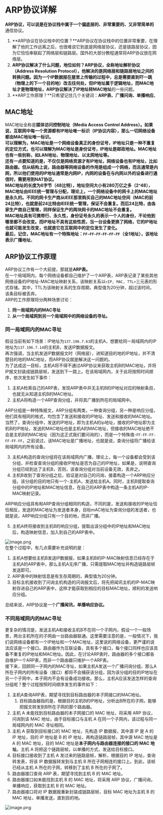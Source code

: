 <a name="N9J4d"></a>
# ARP协议详解
**ARP协议，**可以说是在协议栈中属于一个**偏底层的、非常重要的、又非常简单的**通信协议。

1. **ARP协议在协议栈中的位置？**ARP协议在协议栈中的位置非常重要，在理解了他的工作远离之后，也很难说它到底是网络层协议，还是链路层协议，因为它恰恰串联起了网络层和链路层。国外的大部分教程通常将ARP协议放在网络层。
2. **ARP协议解决了什么问题，地位如何？**ARP协议，全称**地址解析协议（Address Resolution Protocol），**他解决的是网络层和链路层地址之间的转换问题。因为一个IP数据报在屋里上传输的过程中，总是需要直到吓一跳（物理上的下一个目的地）改去往何处，但IP地址属于逻辑地址，而MAC地址才是物理地址，ARP协议解决了**IP地址转MAC地址**的一些问题。
3. **ARP工作原理？**只希望记住几个关键词：**ARP表、广播问询、单播响应**。
<a name="vwXgf"></a>
## MAC地址
MAC地址全称是**媒体访问控制地址（Media Access Control Address）。**如果说，互联网中每一个资源都有IP地址唯一标识（IP协议内容），那么一切网络设备都由MAC地址唯一标识。<br />可以理解为，MAC地址是一个网络设备真正的身份证号，IP地址只是一种不重复的定位方式，也可以理解为MAC地址是身份证号，IP地址是邮政地址。MAC地址也有一些别称，如LAN地址、物理地址、以太网地址等。<br />还有一点要知道的是，不仅仅是网络资源才有IP地址，网络设备也有IP地址，比如路由器。但从结构上说，路由器等网络设备的作用是组成一个网络，而且通常是内网，所以他们使用的IP地址通常是内网IP，内网的设备在与内网以外的设备进行通信时，需要用到NAT协议。<br />MAC地址的长度为6字节（48比特），地址空间大小有280万亿之多（2^48），MAC地址由IEEE统一管理与分配，理论上，一个网络设备中的网卡上的MAC地址是永久的。不同的网卡生产商从IEEE那里购买自己的MAC地址空间（MAC的前24比特），也就是前24比特由IEEE统一管理，保证不会重复。而后24比特，由各家生产商自己管理，同样保证生产的两块网卡的MAC地址不会重复。<br />MAC地址具有可携带行、永久性，身份证号永久的表示一个人的身份，不论他到哪里都不会改变。而IP地址不具有这些性质，当一台设备更换了网络，它的IP地址也就可能发生改变，也就是它在互联网中的定位发生了变化。<br />最后，记住，MAC地址有一个特殊地址：`FF-FF-FF-FF-FF-FF`（全1地址），该地址表示**广播地址**。
<a name="Ugx89"></a>
## ARP协议工作原理
ARP协议工作有一个大前提，那就是**ARP表。**<br />在一个局域网内，每个网络设备都自己维护了一个ARP表，ARP表记录了某些其他网络设备的IP地址-MAC地址映射关系，该映射关系以`<IP, MAC, TTL>`三元表的形式存储。其中，TTL为该映射关系的生存周期，典型值为20分钟，超过该时间，该条目标被丢弃。<br />ARP的工作原理将分两种场景讨论：

1. **同一局域网内的MAC寻址**
2. **从一个局域网到另一个局域网中的网络设备的寻址。**
<a name="concs"></a>
### 同一局域网内的MAC寻址
假设当前有如下场景：IP地址为`137.196.7.63`的主机A，想要给同一局域网内的IP地址为`137.196.7.14`的主机B，发送IP数据报文。<br />再次强调，当主机发送IP数据报文时（网络层），进知道目的地的IP地址，并不清楚目的地的MAC地址，而ARP协议就是解决这一问题的。<br />为了达成这一目标，主机A将不得不通过ARP协议来获取主机B的MAC地址，并将IP报文封装成链路层帧，发送到下一跳上。在该局域网内，关于此将按照时间顺序，依次发生如下事件：

1. 主机A检索自己的ARP表，发现ARP表中并无主机B的IP地址对应的映射条目，也就无从知道主机B的MAC地址。
2. 主机A将构造一个ARP查询分组，并将其广播到所在的局域网中。

ARP分组是一种特殊报文，ARP分组有两类，一种查询分组，另一种是响应分组，他们具有相同的格式，均包含了发送和接收的IP地址、发送和接收的MAC地址。当然了，查询分组中，发送的IP地址，即为主机A的ip地址，接收的IP地址即为主机B的IP地址，发送的MAC地址也是主机A的MAC地址，但接收的MAC地址绝不会是主机B的MAC地址（因为这正式我们要问询的），而是一个特殊值-`FF-FF-FF-FF-FF-FF`，之前说过，该MAC地址是广播地址，也就是说，查询分组将广播给该局域网内的所有设备。

3. 主机A构造的查询分组将在该局域网内广播，理论上，每一个设备都会受到该分组，并检查查询分组的接收IP地址是否为自己的IP地址，如果是，说明查询分组已经到达了主机B，否则，该查询分组对当前设备无效，丢弃之。
4. 主机B收到了查询分组之后，验证是对自己的问询，接着构造一个ARP响应分组，该分组的目的地只有一个-主机A，发送给主机A。同时，主机B提取查询分组中的IP地址和MAC地址信息，在自己的ARP表中构造一条主机A的IP-MAC映射记录。

ARP响应分组具有和ARP查询分组相同的构造，不同的是，发送和接收的IP地址恰恰相反，发送的MAC地址为发送者本身，目标mAC地址为查询分组的发送者，也就是说，ARP响应分组只有一个目的地，而非广播。

5. 主机A终将接收到主机B的响应分组，提取出该分组中的IP地址和MAC地址后，构造映射信息，加入到自己的ARP表中。

![image.png](https://cdn.nlark.com/yuque/0/2023/png/35204765/1678525045907-c831a34a-f05d-4f36-9e03-f25365831457.png#averageHue=%23fdfcfb&clientId=ueed7679e-4363-4&from=paste&height=552&id=uf9a944a1&name=image.png&originHeight=552&originWidth=875&originalType=binary&ratio=1&rotation=0&showTitle=false&size=77249&status=done&style=none&taskId=u828ae795-9070-49d8-ab76-215e8e2508f&title=&width=875)<br />在整个过程中，有几点需要补充说明的是：

1. 主机A想要给主机B发送IP数据报，如果主机B的IP-MAC映射信息已经存在于主机A的ARP表中，那么主机A无序广播，只需提取MAC地址并构造链路层帧发送即可。
2. ARP表中的映射信息是有生存周期的，典型值为20分钟。
3. 目标主机接收到了问询主机构造的问询报文后，将先把闻讯主机的IP-MAC映射存进自己的ARP表中，这样才能获取到相应的目标MAC地址，顺利的发送响应分组。

总结来说，ARP协议是一个**广播闻讯，单播响应协议。**
<a name="iHqZh"></a>
### 不同局域网内的MAC寻址
更复杂的情况是，发送主机A和接收主机B不在同一个子网内，假设一个一般场景，两台主机所在的子网由一台路由器联通。这里需要注意的是，一般情况下，我们说网络设备都有一个IP地址和一个MAC地址，这里说的网络设备，更严谨的说法应该是一个接口。路由器作为互联设备，具有多个接口，每个接口同样也应该具备不重复的IP地址和MAC地址。因此，在讨论ARP表时，路由器的多个接口都各自维护一个ARP表，而非一个路由器只维护一个ARP表。<br />接下来，回顾同一子网内的MAC寻址，如果主机A发送一个广播问询分组，那么A所在子网内的所有设备（接口）都将不会捕获该分组，因为该分组的目的IP地址在另一个子网中，本子网内不会有设备成功接收。那么，主机A应该发送怎样的查询分组呢？整个过程按照时间顺序发生的事件如下：

1. 主机A查询ARP表，期望寻找到目标路由器的本子网接口的MAC地址。
   1. 目标路由器指的是，根据目的主机B的IP地址，分析出B所在的子网，能够把报文转发到B所在子网的那个路由器。
2. 主机 A 未能找到目标路由器的本子网接口的 MAC 地址，将采用 ARP 协议，问询到该 MAC 地址，由于目标接口与主机 A 在同一个子网内，该过程与同一局域网内的 MAC 寻址相同。
3. 主机 A 获取到目标接口的 MAC 地址，先构造 IP 数据报，其中源 IP 是 A 的 IP 地址，目的 IP 地址是 B 的 IP 地址，再构造链路层帧，其中源 MAC 地址是 A 的 MAC 地址，目的 MAC 地址是**本子网内与路由器连接的接口的 MAC 地址**。主机 A 将把这个链路层帧，以单播的方式，发送给目标接口。
4. 目标接口接收到了主机 A 发过来的链路层帧，解析，根据目的 IP 地址，查询转发表，将该 IP 数据报转发到与主机 B 所在子网相连的接口上。到此，该帧已经从主机 A 所在的子网，转移到了主机 B 所在的子网了。
5. 路由器接口查询 ARP 表，期望寻找到主机 B 的 MAC 地址。
6. 路由器接口如未能找到主机 B 的 MAC 地址，将采用 ARP 协议，广播问询，单播响应，获取到主机 B 的 MAC 地址。
7. 路由器接口将对 IP 数据报重新封装成链路层帧，目标 MAC 地址为主机 B 的 MAC 地址，单播发送，直到目的地。

![image.png](https://cdn.nlark.com/yuque/0/2023/png/35204765/1678525828168-3ddfe93e-35a8-44cb-9848-bed5fadb3474.png#averageHue=%23fbf7f2&clientId=ueed7679e-4363-4&from=paste&height=512&id=ubfbdb3c3&name=image.png&originHeight=512&originWidth=874&originalType=binary&ratio=1&rotation=0&showTitle=false&size=131577&status=done&style=none&taskId=ue9f5e52d-ea3c-450c-963c-1f227ca6192&title=&width=874)
